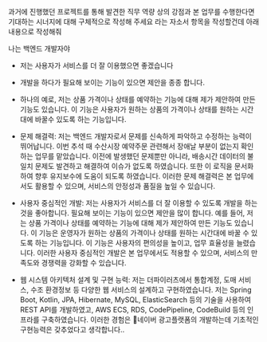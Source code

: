 

과거에 진행했던 프로젝트를 통해 발견한 직무 역량 상의 강점과 본 업무를 수행한다면 기대하는 시너지에 대해 구체적으로 작성해 주세요
라는 자소서 항목을 작성할건데 아래 내용으로 작성해줘

나는 백엔드 개발자야

- 저는 사용자가 서비스를 더 잘 이용했으면 좋겠습니다
- 개발을 하다가 필요해 보이는 기능이 있으면 제안을 종종 합니다.
- 하나의 예로, 저는 상품 가격이나 상태를 예약하는 기능에 대해 제가 제안하여 만든 기능도 있습니다. 이 기능은 사용자가 원하는 상품의 가격이나 상태를 원하는 시간대에 바꿀수 있도록 하는 기능입니다.





- 문제 해결력: 저는 백엔드 개발자로서 문제를 신속하게 파악하고 수정하는 능력이 뛰어납니다. 이번 추석 때 수산시장 예약주문 관련해서 장애날 부분이 없는지 확인하는 업무를 맡았습니다. 이전에 발생했던 문제뿐만 아니라, 배송시간 데이터의 불일치 문제도 발견하고 해결하여 이슈가 없도록 하였습니다. 또한 이 로직을 문서화하여 향후 유지보수에 도움이 되도록 하였습니다. 이러한 문제 해결력은 본 업무에서도 활용할 수 있으며, 서비스의 안정성과 품질을 높일 수 있습니다.

- 사용자 중심적인 개발: 저는 사용자가 서비스를 더 잘 이용할 수 있도록 개발을 하는 것을 좋아합니다. 필요해 보이는 기능이 있으면 제안을 많이 합니다. 예를 들어, 저는 상품 가격이나 상태를 예약하는 기능에 대해 제가 제안하여 만든 기능도 있습니다. 이 기능은 운영자가 원하는 상품의 가격이나 상태를 원하는 시간대에 바꿀 수 있도록 하는 기능입니다. 이 기능은 사용자의 편의성을 높이고, 업무 효율성을 늘렸습니다. 이러한 사용자 중심적인 개발은 본 업무에서도 적용할 수 있으며, 서비스의 만족도와 경쟁력을 강화할 수 있습니다.

- 웹 시스템 아키텍처 설계 및 구현 능력: 저는 더파이러츠에서 통합계정, 도매 서비스, 수조 환경정보 등 다양한 웹 서비스의 설계하고 구현하였습니다. 저는 Spring Boot, Kotlin, JPA, Hibernate, MySQL, ElasticSearch 등의 기술을 사용하여 REST API를 개발하였고, AWS ECS, RDS, CodePipeline, CodeBuild 등의 인프라를 구축하였습니다. 이러한 경험은 네이버 광고플랫폼의 개발하는데 기초적인 구현능력은 갖추었다고 생각합니다..



